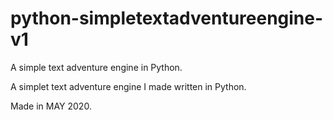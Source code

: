 # python-simpletextadventureengine-v1
A simple text adventure engine in Python.

A simplet text adventure engine I made written in Python.

Made in MAY 2020.
